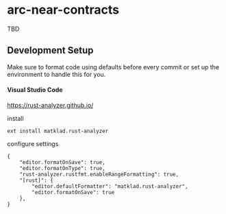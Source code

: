 # arc-near-contracts

TBD

## Development Setup

Make sure to format code using defaults before every commit or set up the environment to handle this for you.

#### Visual Studio Code

https://rust-analyzer.github.io/

install
~~~
ext install matklad.rust-analyzer
~~~

configure settings
~~~
{
    "editor.formatOnSave": true,
    "editor.formatOnType": true,
    "rust-analyzer.rustfmt.enableRangeFormatting": true,
    "[rust]": {
        "editor.defaultFormatter": "matklad.rust-analyzer", 
        "editor.formatOnSave": true 
    },
}
~~~
